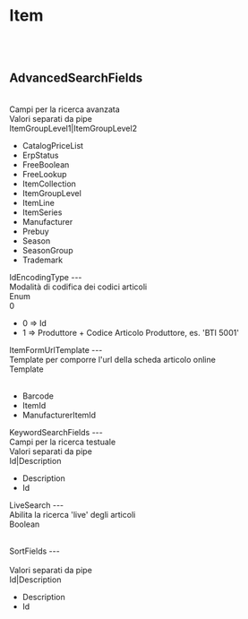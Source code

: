 # Item

<br><br> 

AdvancedSearchFields 
---
<br> Campi per la ricerca avanzata <br> 
Valori separati da pipe <br> 
ItemGroupLevel1&#124;ItemGroupLevel2 <br>
<ul> 
<li>CatalogPriceList</li>
<li>ErpStatus</li>
<li>FreeBoolean</li>
<li>FreeLookup</li>
<li>ItemCollection</li>
<li>ItemGroupLevel</li>
<li>ItemLine</li>
<li>ItemSeries</li>
<li>Manufacturer</li>
<li>Prebuy</li>
<li>Season</li>
<li>SeasonGroup</li>
<li>Trademark</li>
</ul>
IdEncodingType 
---
<br> Modalità di codifica dei codici articoli <br> 
Enum <br> 
0 <br>
<ul> 
<li>0 => Id</li>
<li>1 => Produttore + Codice Articolo Produttore, es. 'BTI 5001'</li>
</ul>
ItemFormUrlTemplate 
---
<br> Template per comporre l'url della scheda articolo online <br> 
Template <br> 
 <br>
<ul> 
<li>Barcode</li>
<li>ItemId</li>
<li>ManufacturerItemId</li>
</ul>
KeywordSearchFields 
---
<br> Campi per la ricerca testuale <br> 
Valori separati da pipe <br> 
Id&#124;Description <br>
<ul> 
<li>Description</li>
<li>Id</li>
</ul>
LiveSearch 
---
<br> Abilita la ricerca 'live' degli articoli <br> 
Boolean <br> 
 <br>
<ul> 
</ul>
SortFields 
---
<br>  <br> 
Valori separati da pipe <br> 
Id&#124;Description <br>
<ul> 
<li>Description</li>
<li>Id</li>
</ul>

